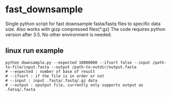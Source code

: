 # fast_downsample


Single python script for fast downsample fasta/fastq files to specific data size. Also works with gizp compressed files(*.gz)
The code requires python version after 3.5. No other environment is needed. 


## linux run example
```
python downsample.py --expected 10000000 --ifsort false --input /path-to-file/input.fasta --output /path-to-outdir/output.fasta
# --expected : number of base of result
# --ifsort : if the file is in order or not
# --input : input .fasta/.fastq/.gz data
# --output : oputput file, currently only supports output as .fatsq/.fasta
```

